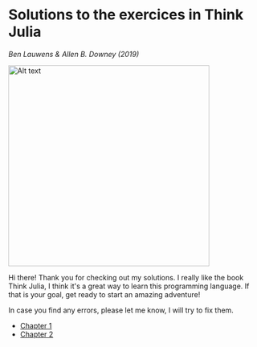 # Solutions to the exercices in Think Julia
*Ben Lauwens & Allen B. Downey (2019)*

[<img src="https://learning.oreilly.com/library/cover/9781492045021/250w/" alt="Alt text" width="400"/>](https://benlauwens.github.io/ThinkJulia.jl/latest/book.html)

Hi there! Thank you for checking out my solutions. I really like the book Think Julia, I think it's a great way to learn this programming language. If that is your goal, get ready to start an amazing adventure!

In case you find any errors, please let me know, I will try to fix them.

* [Chapter 1](https://github.com/j-user365/Think_Julia_solutions/blob/main/Solutions/Chapter1.jl)
* [Chapter 2](https://github.com/j-user365/Think_Julia_solutions/blob/main/Solutions/Chapter2.jl)
